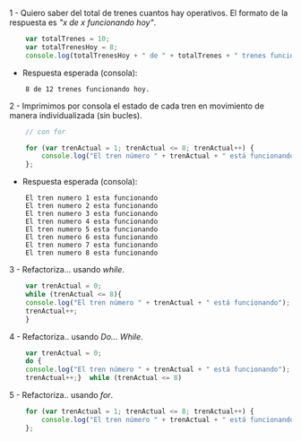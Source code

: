 1 - Quiero saber del total de trenes cuantos hay operativos.
    El formato de la respuesta es *"x de x funcionando hoy"*.

```javascript
    var totalTrenes = 10;
    var totalTrenesHoy = 8;
    console.log(totalTrenesHoy + " de " + totalTrenes + " trenes funcionando hoy.");
```

- Respuesta esperada (consola):

```
    8 de 12 trenes funcionando hoy.
```


2 - Imprimimos por consola el estado de cada tren en movimiento de manera individualizada (sin bucles).

```javascript
    // con for

    for (var trenActual = 1; trenActual <= 8; trenActual++) {
    	console.log("El tren número " + trenActual + " está funcionando");
    };
```

- Respuesta esperada (consola):

```
    El tren numero 1 esta funcionando
    El tren numero 2 esta funcionando
    El tren numero 3 esta funcionando
    El tren numero 4 esta funcionando
    El tren numero 5 esta funcionando
    El tren numero 6 esta funcionando
    El tren numero 7 esta funcionando
    El tren numero 8 esta funcionando
```


3 - Refactoriza... usando *while*.

```javascript
    var trenActual = 0;
    while (trenActual <= 8){
	console.log("El tren número " + trenActual + " está funcionando");
	trenActual++;
    }
```


4 - Refactoriza.. usando *Do... While*.

```javascript
    var trenActual = 0;
    do {
	console.log("El tren número " + trenActual + " está funcionando");
	trenActual++;}	while (trenActual <= 8)
```


5 - Refactoriza.. usando *for*.

```javascript
    for (var trenActual = 1; trenActual <= 8; trenActual++) {
    	console.log("El tren número " + trenActual + " está funcionando");
    };
```
